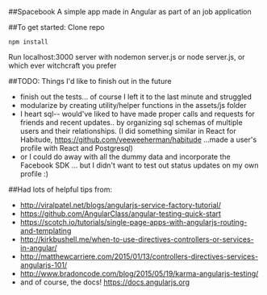 ##Spacebook
A simple app made in Angular as part of an job application 

##To get started:
Clone repo 
```
npm install
```


Run localhost:3000 server with nodemon server.js or node server.js, or which ever witchcraft you prefer 


##TODO: Things I'd like to finish out in the future
- finish out the tests... of course I left it to the last minute and struggled
- modularize by creating utility/helper functions in the assets/js folder
- I heart sql-- would've liked to have made proper calls and requests for friends and recent updates.. by organizing sql schemas of multiple users and their relationships. (I did something similar in React for Habitude, https://github.com/veeweeherman/habitude ...made a user's profile with React and Postgresql)
- or I could do away with all the dummy data and incorporate the Facebook SDK ... but I didn't want to test out status updates on my own profile :)

##Had lots of helpful tips from:
- http://viralpatel.net/blogs/angularjs-service-factory-tutorial/
- https://github.com/AngularClass/angular-testing-quick-start
- https://scotch.io/tutorials/single-page-apps-with-angularjs-routing-and-templating
- http://kirkbushell.me/when-to-use-directives-controllers-or-services-in-angular/
- http://matthewcarriere.com/2015/01/13/controllers-directives-services-angularjs-101/
- http://www.bradoncode.com/blog/2015/05/19/karma-angularjs-testing/
- and of course, the docs! https://docs.angularjs.org
